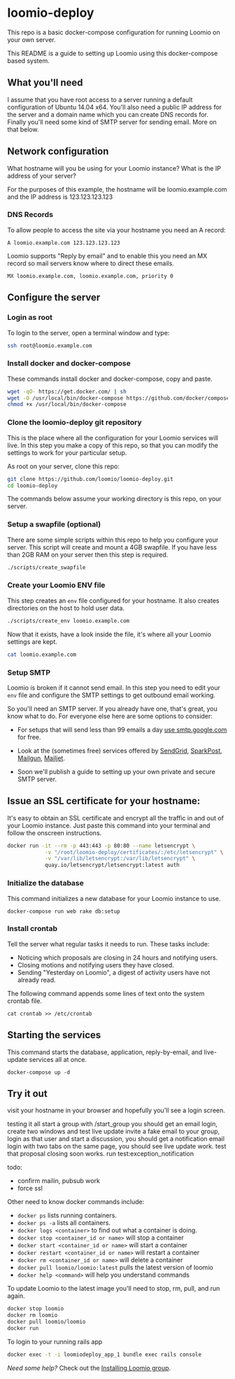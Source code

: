 # loomio-deploy

This repo is a basic docker-compose configuration for running Loomio on your own server.

This README is a guide to setting up Loomio using this docker-compose based system.

## What you'll need
I assume that you have root access to a server running a default configuration of Ubuntu 14.04 x64.
You'll also need a public IP address for the server and a domain name which you can create DNS records for.
Finally you'll need some kind of SMTP server for sending email. More on that below.

## Network configuration
What hostname will you be using for your Loomio instance? What is the IP address of your server?

For the purposes of this example, the hostname will be loomio.example.com and the IP address is 123.123.123.123

### DNS Records

To allow people to access the site via your hostname you need an A record:

```
A loomio.example.com 123.123.123.123
```

Loomio supports "Reply by email" and to enable this you need an MX record so mail servers know where to direct these emails.

```
MX loomio.example.com, loomio.example.com, priority 0
```


## Configure the server

### Login as root
To login to the server, open a terminal window and type:

```sh
ssh root@loomio.example.com
```

### Install docker and docker-compose

These commands install docker and docker-compose, copy and paste.

```sh
wget -qO- https://get.docker.com/ | sh
wget -O /usr/local/bin/docker-compose https://github.com/docker/compose/releases/download/1.6.2/docker-compose-`uname -s`-`uname -m`
chmod +x /usr/local/bin/docker-compose
```

### Clone the loomio-deploy git repository
This is the place where all the configuration for your Loomio services will live. In this step you make a copy of this repo, so that you can modify the settings to work for your particular setup.

As root on your server, clone this repo:

```sh
git clone https://github.com/loomio/loomio-deploy.git
cd loomio-deploy
```

The commands below assume your working directory is this repo, on your server.

### Setup a swapfile (optional)
There are some simple scripts within this repo to help you configure your server.
This script will create and mount a 4GB swapfile. If you have less than 2GB RAM on your server then this step is required.

```sh
./scripts/create_swapfile
```

### Create your Loomio ENV file
This step creates an `env` file configured for your hostname. It also creates directories on the host to hold user data.

```sh
./scripts/create_env loomio.example.com
```

Now that it exists, have a look inside the file, it's where all your Loomio settings are kept.

```sh
cat loomio.example.com
```

### Setup SMTP


Loomio is broken if it cannot send email. In this step you need to edit your `env` file and configure the SMTP settings to get outbound email working.

So you'll need an SMTP server. If you already have one, that's great, you know what to do. For everyone else here are some options to consider:

- For setups that will send less than 99 emails a day [use smtp.google.com](https://www.digitalocean.com/community/tutorials/how-to-use-google-s-smtp-server) for free.

- Look at the (sometimes free) services offered by [SendGrid](https://sendgrid.com/), [SparkPost](https://www.sparkpost.com/), [Mailgun](http://www.mailgun.com/), [Mailjet](https://www.mailjet.com/pricing).

- Soon we'll publish a guide to setting up your own private and secure SMTP server.

## Issue an SSL certificate for your hostname:
It's easy to obtain an SSL certificate and encrypt all the traffic in and out of your Loomio instance. Just paste this command into your terminal and follow the onscreen instructions.

```sh
docker run -it --rm -p 443:443 -p 80:80 --name letsencrypt \
            -v "/root/loomio-deploy/certificates/:/etc/letsencrypt" \
            -v "/var/lib/letsencrypt:/var/lib/letsencrypt" \
            quay.io/letsencrypt/letsencrypt:latest auth
```

### Initialize the database
This command initializes a new database for your Loomio instance to use.

```
docker-compose run web rake db:setup
```

### Install crontab
Tell the server what regular tasks it needs to run. These tasks include:

* Noticing which proposals are closing in 24 hours and notifying users.
* Closing motions and notifying users they have closed.
* Sending "Yesterday on Loomio", a digest of activity users have not already read.

The following command appends some lines of text onto the system crontab file.

```
cat crontab >> /etc/crontab
```

## Starting the services
This command starts the database, application, reply-by-email, and live-update services all at once.

```
docker-compose up -d
```

## Try it out
visit your hostname in your browser and hopefully you'll see a login screen.


testing it all
start a group with /start_group
you should get an email
login, create two windows and test live update
invite a fake email to your group, login as that user and start a discussion, you should get a notification email
login with two tabs on the same page, you should see live update work.
test that proposal closing soon works.
run test:exception_notification

todo:
* confirm mailin, pubsub work
* force ssl

Other need to know docker commands include:
* `docker ps` lists running containers.
* `docker ps -a` lists all containers.
* `docker logs <container>` to find out what a container is doing.
* `docker stop <container_id or name>` will stop a container
* `docker start <container_id or name>` will start a container
* `docker restart <container_id or name>` will restart a container
* `docker rm <container_id or name>` will delete a container
* `docker pull loomio/loomio:latest` pulls the latest version of loomio
* `docker help <command>` will help you understand commands

To update Loomio to the latest image you'll need to stop, rm, pull, and run again.

```sh
docker stop loomio
docker rm loomio
docker pull loomio/loomio
docker run
```

To login to your running rails app

```sh
docker exec -t -i loomiodeploy_app_1 bundle exec rails console
```

*Need some help?* Check out the [Installing Loomio group](https://www.loomio.org/g/C7I2YAPN/loomio-community-installing-loomio).
